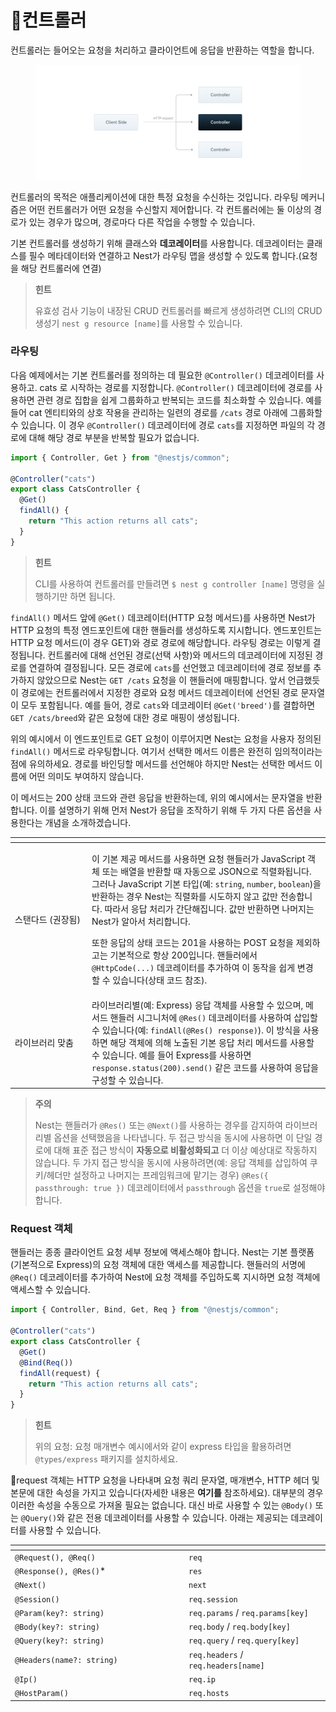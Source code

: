 # 컨트롤러

컨트롤러는 들어오는 요청을 처리하고 클라이언트에 응답을 반환하는 역할을 합니다.

<figure><img src="../.gitbook/assets/image.png" alt=""><figcaption></figcaption></figure>

컨트롤러의 목적은 애플리케이션에 대한 특정 요청을 수신하는 것입니다. 라우팅 메커니즘은 어떤 컨트롤러가 어떤 요청을 수신할지 제어합니다. 각 컨트롤러에는 둘 이상의 경로가 있는 경우가 많으며, 경로마다 다른 작업을 수행할 수 있습니다.

기본 컨트롤러를 생성하기 위해 클래스와 **데코레이터**를 사용합니다. 데코레이터는 클래스를 필수 메타데이터와 연결하고 Nest가 라우팅 맵을 생성할 수 있도록 합니다.(요청을 해당 컨트롤러에 연결)

> **힌트**
>
> 유효성 검사 기능이 내장된 CRUD 컨트롤러를 빠르게 생성하려면 CLI의 CRUD 생성기 `nest g resource [name]`를 사용할 수 있습니다.

### 라우팅

다음 예제에서는 기본 컨트롤러를 정의하는 데 필요한 `@Controller()` 데코레이터를 사용하고. cats 로 시작하는 경로를 지정합니다. `@Controller()` 데코레이터에 경로를 사용하면 관련 경로 집합을 쉽게 그룹화하고 반복되는 코드를 최소화할 수 있습니다. 예를 들어 cat 엔티티와의 상호 작용을 관리하는 일련의 경로를 `/cats` 경로 아래에 그룹화할 수 있습니다. 이 경우 `@Controller()` 데코레이터에 경로 `cats`를 지정하면 파일의 각 경로에 대해 해당 경로 부분을 반복할 필요가 없습니다.

```typescript
import { Controller, Get } from "@nestjs/common";

@Controller("cats")
export class CatsController {
  @Get()
  findAll() {
    return "This action returns all cats";
  }
}
```

> **힌트**
>
> CLI를 사용하여 컨트롤러를 만들려면 `$ nest g controller [name]` 명령을 실행하기만 하면 됩니다.

`findAll()` 메서드 앞에 `@Get()` 데코레이터(HTTP 요청 메서드)를 사용하면 Nest가 HTTP 요청의 특정 엔드포인트에 대한 핸들러를 생성하도록 지시합니다. 엔드포인트는 HTTP 요청 메서드(이 경우 GET)와 경로 경로에 해당합니다. 라우팅 경로는 이렇게 결정됩니다. 컨트롤러에 대해 선언된 경로(선택 사항)와 메서드의 데코레이터에 지정된 경로를 연결하여 결정됩니다. 모든 경로에 `cats`를 선언했고 데코레이터에 경로 정보를 추가하지 않았으므로 Nest는 `GET /cats` 요청을 이 핸들러에 매핑합니다. 앞서 언급했듯이 경로에는 컨트롤러에서 지정한 경로와 요청 메서드 데코레이터에 선언된 경로 문자열이 모두 포함됩니다. 예를 들어, 경로 `cats`와 데코레이터 `@Get('breed')`를 결합하면 `GET /cats/breed`와 같은 요청에 대한 경로 매핑이 생성됩니다.

위의 예시에서 이 엔드포인트로 GET 요청이 이루어지면 Nest는 요청을 사용자 정의된 `findAll()` 메서드로 라우팅합니다. 여기서 선택한 메서드 이름은 완전히 임의적이라는 점에 유의하세요. 경로를 바인딩할 메서드를 선언해야 하지만 Nest는 선택한 메서드 이름에 어떤 의미도 부여하지 않습니다.

이 메서드는 200 상태 코드와 관련 응답을 반환하는데, 위의 예시에서는 문자열을 반환합니다. 이를 설명하기 위해 먼저 Nest가 응답을 조작하기 위해 두 가지 다른 옵션을 사용한다는 개념을 소개하겠습니다.

<table data-header-hidden><thead><tr><th width="109"></th><th></th></tr></thead><tbody><tr><td>스탠다드 (권장됨)</td><td><p>이 기본 제공 메서드를 사용하면 요청 핸들러가 JavaScript 객체 또는 배열을 반환할 때 자동으로 JSON으로 직렬화됩니다. 그러나 JavaScript 기본 타입(예: <code>string</code>, <code>number</code>, <code>boolean</code>)을 반환하는 경우 Nest는 직렬화를 시도하지 않고 값만 전송합니다. 따라서 응답 처리가 간단해집니다. 값만 반환하면 나머지는 Nest가 알아서 처리합니다.</p><p>또한 응답의 상태 코드는 201을 사용하는 POST 요청을 제외하고는 기본적으로 항상 200입니다. 핸들러에서 <code>@HttpCode(...)</code> 데코레이터를 추가하여 이 동작을 쉽게 변경할 수 있습니다(상태 코드 참조).</p></td></tr><tr><td>라이브러리 맞춤</td><td>라이브러리별(예: Express) 응답 객체를 사용할 수 있으며, 메서드 핸들러 시그니처에 <code>@Res()</code> 데코레이터를 사용하여 삽입할 수 있습니다(예: <code>findAll(@Res() response)</code>). 이 방식을 사용하면 해당 객체에 의해 노출된 기본 응답 처리 메서드를 사용할 수 있습니다. 예를 들어 Express를 사용하면 <code>response.status(200).send()</code> 같은 코드를 사용하여 응답을 구성할 수 있습니다.</td></tr></tbody></table>

> **주의**
>
> Nest는 핸들러가 `@Res()` 또는 `@Next()`를 사용하는 경우를 감지하여 라이브러리별 옵션을 선택했음을 나타냅니다. 두 접근 방식을 동시에 사용하면 이 단일 경로에 대해 표준 접근 방식이 **자동으로 비활성화되고** 더 이상 예상대로 작동하지 않습니다. 두 가지 접근 방식을 동시에 사용하려면(예: 응답 객체를 삽입하여 쿠키/헤더만 설정하고 나머지는 프레임워크에 맡기는 경우) `@Res({ passthrough: true })` 데코레이터에서 `passthrough` 옵션을 `true`로 설정해야 합니다.

### Request 객체

핸들러는 종종 클라이언트 요청 세부 정보에 액세스해야 합니다. Nest는 기본 플랫폼(기본적으로 Express)의 요청 객체에 대한 액세스를 제공합니다. 핸들러의 서명에 `@Req()` 데코레이터를 추가하여 Nest에 요청 객체를 주입하도록 지시하면 요청 객체에 액세스할 수 있습니다.

```typescript
import { Controller, Bind, Get, Req } from "@nestjs/common";

@Controller("cats")
export class CatsController {
  @Get()
  @Bind(Req())
  findAll(request) {
    return "This action returns all cats";
  }
}
```

> **힌트**
>
> 위의 요청: 요청 매개변수 예시에서와 같이 express 타입을 활용하려면 `@types/express` 패키지를 설치하세요.

request 객체는 HTTP 요청을 나타내며 요청 쿼리 문자열, 매개변수, HTTP 헤더 및 본문에 대한 속성을 가지고 있습니다(자세한 내용은 **여기를** 참조하세요). 대부분의 경우 이러한 속성을 수동으로 가져올 필요는 없습니다. 대신 바로 사용할 수 있는 `@Body()` 또는 `@Query()`와 같은 전용 데코레이터를 사용할 수 있습니다. 아래는 제공되는 데코레이터를 사용할 수 있습니다.

<table data-header-hidden><thead><tr><th width="264"></th><th></th></tr></thead><tbody><tr><td><code>@Request(), @Req()</code></td><td><code>req</code></td></tr><tr><td><code>@Response(), @Res()</code>*</td><td><code>res</code></td></tr><tr><td><code>@Next()</code></td><td><code>next</code></td></tr><tr><td><code>@Session()</code></td><td><code>req.session</code></td></tr><tr><td><code>@Param(key?: string)</code></td><td><code>req.params</code> / <code>req.params[key]</code></td></tr><tr><td><code>@Body(key?: string)</code></td><td><code>req.body</code> / <code>req.body[key]</code></td></tr><tr><td><code>@Query(key?: string)</code></td><td><code>req.query</code> / <code>req.query[key]</code></td></tr><tr><td><code>@Headers(name?: string)</code></td><td><code>req.headers</code> / <code>req.headers[name]</code></td></tr><tr><td><code>@Ip()</code></td><td><code>req.ip</code></td></tr><tr><td><code>@HostParam()</code></td><td><code>req.hosts</code></td></tr></tbody></table>
